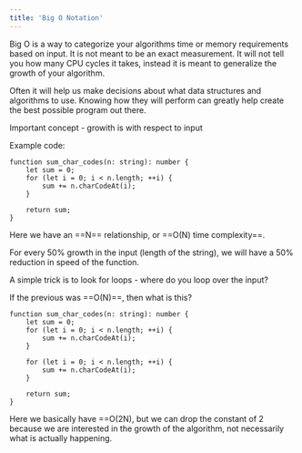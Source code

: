```yaml
---
title: 'Big O Notation'
---
```


Big O is a way to categorize your algorithms time or memory requirements based on input. It is not meant to be an exact measurement. It will not tell you how many CPU cycles it takes, instead it is meant to generalize the growth of your algorithm.

Often it will help us make decisions about what data structures and algorithms to use. Knowing how they will perform can greatly help create the best possible program out there.

Important concept - growith is with respect to input

Example code:

```
function sum_char_codes(n: string): number {
    let sum = 0;
    for (let i = 0; i < n.length; ++i) {
        sum += n.charCodeAt(i);
    }

    return sum;
}
```

Here we have an ==N== relationship, or ==O(N) time complexity==.

For every 50% growth in the input (length of the string), we will have a 50% reduction in speed of the function.

A simple trick is to look for loops - where do you loop over the input?

If the previous was ==O(N)==, then what is this?

```
function sum_char_codes(n: string): number {
    let sum = 0;
    for (let i = 0; i < n.length; ++i) {
        sum += n.charCodeAt(i);
    }

    for (let i = 0; i < n.length; ++i) {
        sum += n.charCodeAt(i);
    }

    return sum;
}
```

Here we basically have ==O(2N), but we can drop the constant of 2 because we are interested in the growth of the algorithm, not necessarily what is actually happening.

